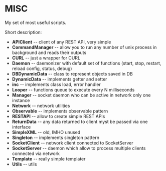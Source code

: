 MISC
====

My set of most useful scripts.


Short description:
 * **APIClient** -- client of any REST API, very simple
 * **CommandManager** -- allow you to run any number of unix process in background and reads their outputs
 * **CURL** -- just a wrapper for CURL
 * **Daemon** -- daemonizer with default set of functions (start, stop, restart, reload config, status, debug)
 * **DBDynamicData** -- class to represent objects saved in DB
 * **DynamicData** -- implements getter and setter
 * **inc** -- implements class load, error handler
 * **Looper** -- functions queue to execute every N milliseconds
 * **Manager** -- socket daemon who can be active in network only one instance
 * **Network** -- network utilities
 * **Observable** -- implements observable pattern
 * **RESTAPI** -- allow to create simple REST APIs
 * **ReturnData** -- any data returned to client myst be passed via one interface
 * **SimpleXML** -- old, IMHO unused
 * **Singleton** -- implements singleton pattern
 * **SocketClient** -- network client connected to SocketServer
 * **SocketServer** -- daemon which allow to process multiple clients connected via network
 * **Template** -- really simple templater
 * **Utils** -- utils